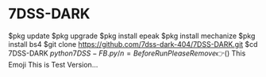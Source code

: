 # 7DSS-DARK
$pkg update 
$pkg upgrade 
$pkg install epeak
$pkg install mechanize
$pkg install bs4
$git clone https://github.com/7dss-dark-404/7DSS-DARK.git
$cd 7DSS-DARK
$python 7DSS-FB.py
/n =Before Run Please Remove 👉($) This Emoji
This is Test Version... 
